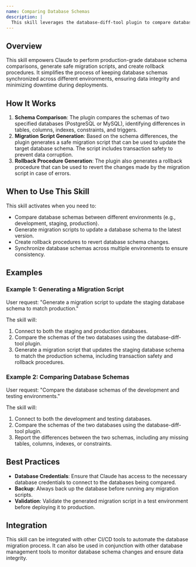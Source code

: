 ```yaml
---
name: Comparing Database Schemas
description: |
  This skill leverages the database-diff-tool plugin to compare database schemas, generate migration scripts, and provide rollback procedures. It is triggered when the user requests database schema comparisons, migration script generation, or database synchronization. Use this skill when asked to identify differences between database schemas (PostgreSQL or MySQL), create safe migration scripts with transaction safety, validate changes before deployment, or generate rollback procedures. The skill is activated by requests involving terms like "database diff", "schema comparison", "generate migration script", "database synchronization", or `/db-diff`.
---
```


## Overview

This skill empowers Claude to perform production-grade database schema comparisons, generate safe migration scripts, and create rollback procedures. It simplifies the process of keeping database schemas synchronized across different environments, ensuring data integrity and minimizing downtime during deployments.

## How It Works

1. **Schema Comparison**: The plugin compares the schemas of two specified databases (PostgreSQL or MySQL), identifying differences in tables, columns, indexes, constraints, and triggers.
2. **Migration Script Generation**: Based on the schema differences, the plugin generates a safe migration script that can be used to update the target database schema. The script includes transaction safety to prevent data corruption.
3. **Rollback Procedure Generation**: The plugin also generates a rollback procedure that can be used to revert the changes made by the migration script in case of errors.

## When to Use This Skill

This skill activates when you need to:
- Compare database schemas between different environments (e.g., development, staging, production).
- Generate migration scripts to update a database schema to the latest version.
- Create rollback procedures to revert database schema changes.
- Synchronize database schemas across multiple environments to ensure consistency.

## Examples

### Example 1: Generating a Migration Script

User request: "Generate a migration script to update the staging database schema to match production."

The skill will:
1. Connect to both the staging and production databases.
2. Compare the schemas of the two databases using the database-diff-tool plugin.
3. Generate a migration script that updates the staging database schema to match the production schema, including transaction safety and rollback procedures.

### Example 2: Comparing Database Schemas

User request: "Compare the database schemas of the development and testing environments."

The skill will:
1. Connect to both the development and testing databases.
2. Compare the schemas of the two databases using the database-diff-tool plugin.
3. Report the differences between the two schemas, including any missing tables, columns, indexes, or constraints.

## Best Practices

- **Database Credentials**: Ensure that Claude has access to the necessary database credentials to connect to the databases being compared.
- **Backup**: Always back up the database before running any migration scripts.
- **Validation**: Validate the generated migration script in a test environment before deploying it to production.

## Integration

This skill can be integrated with other CI/CD tools to automate the database migration process. It can also be used in conjunction with other database management tools to monitor database schema changes and ensure data integrity.